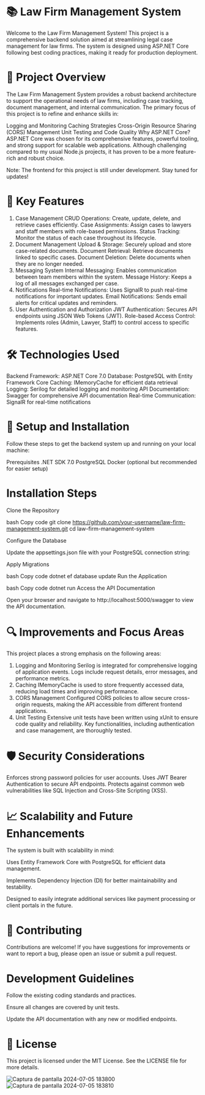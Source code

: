 # 📚 Law Firm Management System

Welcome to the Law Firm Management System! This project is a comprehensive backend solution aimed at streamlining legal case management for law firms. The system is designed using ASP.NET Core following best coding practices, making it ready for production deployment.

# 📝 Project Overview

The Law Firm Management System provides a robust backend architecture to support the operational needs of law firms, including case tracking, document management, and internal communication. The primary focus of this project is to refine and enhance skills in:

Logging and Monitoring
Caching Strategies
Cross-Origin Resource Sharing (CORS) Management
Unit Testing and Code Quality
Why ASP.NET Core?
ASP.NET Core was chosen for its comprehensive features, powerful tooling, and strong support for scalable web applications. Although challenging compared to my usual Node.js projects, it has proven to be a more feature-rich and robust choice.

Note: The frontend for this project is still under development. Stay tuned for updates!

# 🚀 Key Features

1. Case Management
CRUD Operations: Create, update, delete, and retrieve cases efficiently.
Case Assignments: Assign cases to lawyers and staff members with role-based permissions.
Status Tracking: Monitor the status of each case throughout its lifecycle.
2. Document Management
Upload & Storage: Securely upload and store case-related documents.
Document Retrieval: Retrieve documents linked to specific cases.
Document Deletion: Delete documents when they are no longer needed.
3. Messaging System
Internal Messaging: Enables communication between team members within the system.
Message History: Keeps a log of all messages exchanged per case.
4. Notifications
Real-time Notifications: Uses SignalR to push real-time notifications for important updates.
Email Notifications: Sends email alerts for critical updates and reminders.
5. User Authentication and Authorization
JWT Authentication: Secures API endpoints using JSON Web Tokens (JWT).
Role-based Access Control: Implements roles (Admin, Lawyer, Staff) to control access to specific features.

# 🛠️ Technologies Used

Backend Framework: ASP.NET Core 7.0
Database: PostgreSQL with Entity Framework Core
Caching: IMemoryCache for efficient data retrieval
Logging: Serilog for detailed logging and monitoring
API Documentation: Swagger for comprehensive API documentation
Real-time Communication: SignalR for real-time notifications

# 🔧 Setup and Installation

Follow these steps to get the backend system up and running on your local machine:

Prerequisites
.NET SDK 7.0
PostgreSQL
Docker (optional but recommended for easier setup)

# Installation Steps
Clone the Repository

bash
Copy code
git clone https://github.com/your-username/law-firm-management-system.git
cd law-firm-management-system

Configure the Database

Update the appsettings.json file with your PostgreSQL connection string:

Apply Migrations

bash
Copy code
dotnet ef database update
Run the Application

bash
Copy code
dotnet run
Access the API Documentation

Open your browser and navigate to http://localhost:5000/swagger to view the API documentation.
# 🔍 Improvements and Focus Areas
This project places a strong emphasis on the following areas:

1. Logging and Monitoring
Serilog is integrated for comprehensive logging of application events. Logs include request details, error messages, and performance metrics.
2. Caching
IMemoryCache is used to store frequently accessed data, reducing load times and improving performance.
3. CORS Management
Configured CORS policies to allow secure cross-origin requests, making the API accessible from different frontend applications.
4. Unit Testing
Extensive unit tests have been written using xUnit to ensure code quality and reliability. Key functionalities, including authentication and case management, are thoroughly tested.

# 🛡️ Security Considerations
Enforces strong password policies for user accounts.
Uses JWT Bearer Authentication to secure API endpoints.
Protects against common web vulnerabilities like SQL Injection and Cross-Site Scripting (XSS).
# 📈 Scalability and Future Enhancements
The system is built with scalability in mind:

Uses Entity Framework Core with PostgreSQL for efficient data management.

Implements Dependency Injection (DI) for better maintainability and testability.

Designed to easily integrate additional services like payment processing or client portals in the future.

# 🤝 Contributing
Contributions are welcome! If you have suggestions for improvements or want to report a bug, please open an issue or submit a pull request.

# Development Guidelines

Follow the existing coding standards and practices.

Ensure all changes are covered by unit tests.

Update the API documentation with any new or modified endpoints.

#  📄 License

This project is licensed under the MIT License. See the LICENSE file for more details.


![Captura de pantalla 2024-07-05 183800](https://github.com/LuisMerc4do/law-firm-system/assets/163725779/b6cedf1e-c105-430c-8b3b-40b099ac24bd)
![Captura de pantalla 2024-07-05 183810](https://github.com/LuisMerc4do/law-firm-system/assets/163725779/a4a3e281-7def-4eb2-b346-6e27ef83238b)
